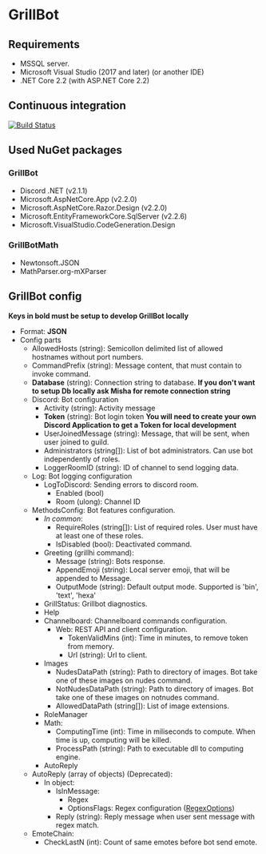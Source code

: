 # GrillBot

## Requirements
- MSSQL server.
- Microsoft Visual Studio (2017 and later) (or another IDE)
- .NET Core 2.2 (with ASP.NET Core 2.2)

## Continuous integration
[![Build Status](https://dev.azure.com/mhalabica/GrillBot/_apis/build/status/GrillBot-CI?branchName=master)](https://dev.azure.com/mhalabica/GrillBot/_build/latest?definitionId=4&branchName=master)

## Used NuGet packages

### GrillBot
- Discord .NET (v2.1.1)
- Microsoft.AspNetCore.App (v2.2.0)
- Microsoft.AspNetCore.Razor.Design (v2.2.0)
- Microsoft.EntityFrameworkCore.SqlServer (v2.2.6)
- Microsoft.VisualStudio.CodeGeneration.Design

### GrillBotMath
- Newtonsoft.JSON
- MathParser.org-mXParser

## GrillBot config
**Keys in bold must be setup to develop GrillBot locally**
- Format: **JSON**
- Config parts
  - AllowedHosts (string): Semicollon delimited list of allowed hostnames without port numbers.
  - CommandPrefix (string): Message content, that must contain to invoke command.
  - **Database** (string): Connection string to database. **If you don't want to setup Db locally ask Misha for remote connection string**
  - Discord: Bot configuration
    - Activity (string): Activity message
    - **Token** (string): Bot login token **You will need to create your own Discord Application to get a Token for local development**
    - UserJoinedMessage (string): Message, that will be sent, when user joined to guild.
    - Administrators (string[]): List of bot administrators. Can use bot independently of roles.
    - LoggerRoomID (string): ID of channel to send logging data.
  - Log: Bot logging configuration
    - LogToDiscord: Sending errors to discord room.
      - Enabled (bool)
      - Room (ulong): Channel ID
  - MethodsConfig: Bot features configuration.
    - *In common*:
      - RequireRoles (string[]): List of required roles. User must have at least one of these roles.
      - IsDisabled (bool): Deactivated command.
    - Greeting (grillhi command):
      - Message (string): Bots response.
      - AppendEmoji (string): Local server emoji, that will be appended to Message.
      - OutputMode (string): Default output mode. Supported is 'bin', 'text', 'hexa'
    - GrillStatus: Grillbot diagnostics.
    - Help
    - Channelboard: Channelboard commands configuration.
      - Web: REST API and client configuration.
        - TokenValidMins (int): Time in minutes, to remove token from memory.
        - Url (string): Url to client.
    - Images
      - NudesDataPath (string): Path to directory of images. Bot take one of these images on nudes command.
      - NotNudesDataPath (string): Path to directory of images. Bot take one of these images on notnudes command.
      - AllowedDataPath (string[]): List of image extensions.
    - RoleManager
    - Math:
      - ComputingTime (int): Time in miliseconds to compute. When time is up, computing will be killed.
      - ProcessPath (string): Path to executable dll to computing engine.
    - AutoReply
  - AutoReply (array of objects) (Deprecated):
    - In object:
      - IsInMessage:
        - Regex
        - OptionsFlags: Regex configuration ([RegexOptions](https://docs.microsoft.com/cs-cz/dotnet/api/system.text.regularexpressions.regexoptions?view=netframework-4.8))
      - Reply (string): Reply message when user sent message with regex match.
  - EmoteChain:
    - CheckLastN (int): Count of same emotes before bot send emote.
